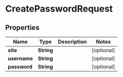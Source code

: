 

# CreatePasswordRequest


## Properties

| Name | Type | Description | Notes |
|------------ | ------------- | ------------- | -------------|
|**site** | **String** |  |  [optional] |
|**username** | **String** |  |  [optional] |
|**password** | **String** |  |  [optional] |



